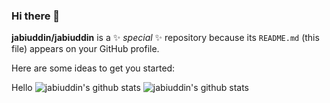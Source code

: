 ### Hi there 👋


**jabiuddin/jabiuddin** is a ✨ _special_ ✨ repository because its `README.md` (this file) appears on your GitHub profile.

Here are some ideas to get you started:
<!--
- 🔭 I’m currently working on ...
- 🌱 I’m currently learning ...
- 👯 I’m looking to collaborate on ...
- 🤔 I’m looking for help with ...
- 💬 Ask me about ...
- 📫 How to reach me: ...
- 😄 Pronouns: ...
- ⚡ Fun fact: ... 
- 
![jabiuddin's github stats](https://github-readme-stats.vercel.app/api?username=jabiuddin&count_private=true&show_icons=true&theme=radical)

-->



Hello
![jabiuddin's github stats](https://github-readme-stats.vercel.app/api?username=jabiuddin&count_private=true&show_icons=true&theme=radical)
![jabiuddin's github stats](https://github-readme-stats.vercel.app/api?username=jabiuddin&count_private=true&show_icons=true&theme=radical)
